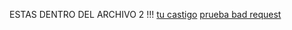 ESTAS DENTRO DEL ARCHIVO 2 !!!
[tu castigo](https://youtu.be/1rqSAC7UKt4)
[prueba bad request](https://twitter.com/share?lang=en&text=Example%20of%20malformed%%20characters%20in%20URL)